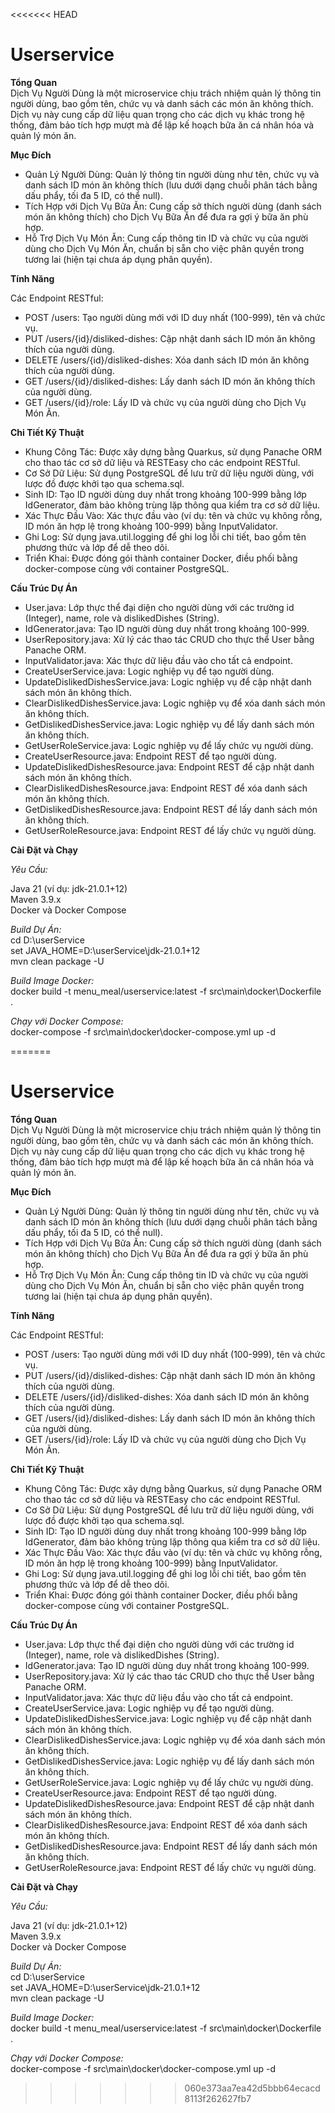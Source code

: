 <<<<<<< HEAD
# Userservice            

**Tổng Quan**       
Dịch Vụ Người Dùng là một microservice chịu trách nhiệm quản lý thông tin người dùng, bao gồm tên, chức vụ và danh sách các món ăn không thích. Dịch vụ này cung cấp dữ liệu quan trọng cho các dịch vụ khác trong hệ thống, đảm bảo tích hợp mượt mà để lập kế hoạch bữa ăn cá nhân hóa và quản lý món ăn.
                             
**Mục Đích**             
                                    
+ Quản Lý Người Dùng: Quản lý thông tin người dùng như tên, chức vụ và danh sách ID món ăn không thích (lưu dưới dạng chuỗi phân tách bằng dấu phẩy, tối đa 5 ID, có thể null).
+ Tích Hợp với Dịch Vụ Bữa Ăn: Cung cấp sở thích người dùng (danh sách món ăn không thích) cho Dịch Vụ Bữa Ăn để đưa ra gợi ý bữa ăn phù hợp.
+ Hỗ Trợ Dịch Vụ Món Ăn: Cung cấp thông tin ID và chức vụ của người dùng cho Dịch Vụ Món Ăn, chuẩn bị sẵn cho việc phân quyền trong tương lai (hiện tại chưa áp dụng phân quyền).
                                        
**Tính Năng**

Các Endpoint RESTful:                              
+ POST /users: Tạo người dùng mới với ID duy nhất (100-999), tên và chức vụ.                          
+ PUT /users/{id}/disliked-dishes: Cập nhật danh sách ID món ăn không thích của người dùng.                       
+ DELETE /users/{id}/disliked-dishes: Xóa danh sách ID món ăn không thích của người dùng.                                   
+ GET /users/{id}/disliked-dishes: Lấy danh sách ID món ăn không thích của người dùng.                                 
+ GET /users/{id}/role: Lấy ID và chức vụ của người dùng cho Dịch Vụ Món Ăn.                                    



**Chi Tiết Kỹ Thuật**

+ Khung Công Tác: Được xây dựng bằng Quarkus, sử dụng Panache ORM cho thao tác cơ sở dữ liệu và RESTEasy cho các endpoint RESTful.                      
+ Cơ Sở Dữ Liệu: Sử dụng PostgreSQL để lưu trữ dữ liệu người dùng, với lược đồ được khởi tạo qua schema.sql.                                 
+ Sinh ID: Tạo ID người dùng duy nhất trong khoảng 100-999 bằng lớp IdGenerator, đảm bảo không trùng lặp thông qua kiểm tra cơ sở dữ liệu.               
+ Xác Thực Đầu Vào: Xác thực đầu vào (ví dụ: tên và chức vụ không rỗng, ID món ăn hợp lệ trong khoảng 100-999) bằng InputValidator.                                     
+ Ghi Log: Sử dụng java.util.logging để ghi log lỗi chi tiết, bao gồm tên phương thức và lớp để dễ theo dõi.                              
+ Triển Khai: Được đóng gói thành container Docker, điều phối bằng docker-compose cùng với container PostgreSQL.                          

**Cấu Trúc Dự Án**
 
+ User.java: Lớp thực thể đại diện cho người dùng với các trường id (Integer), name, role và dislikedDishes (String).                              
+ IdGenerator.java: Tạo ID người dùng duy nhất trong khoảng 100-999.                           
+ UserRepository.java: Xử lý các thao tác CRUD cho thực thể User bằng Panache ORM.                  
+ InputValidator.java: Xác thực dữ liệu đầu vào cho tất cả endpoint.                                  
+ CreateUserService.java: Logic nghiệp vụ để tạo người dùng.                                   
+ UpdateDislikedDishesService.java: Logic nghiệp vụ để cập nhật danh sách món ăn không thích.                 
+ ClearDislikedDishesService.java: Logic nghiệp vụ để xóa danh sách món ăn không thích.                         
+ GetDislikedDishesService.java: Logic nghiệp vụ để lấy danh sách món ăn không thích.                             
+ GetUserRoleService.java: Logic nghiệp vụ để lấy chức vụ người dùng.                                  
+ CreateUserResource.java: Endpoint REST để tạo người dùng.                                     
+ UpdateDislikedDishesResource.java: Endpoint REST để cập nhật danh sách món ăn không thích.                                          
+ ClearDislikedDishesResource.java: Endpoint REST để xóa danh sách món ăn không thích.                                     
+ GetDislikedDishesResource.java: Endpoint REST để lấy danh sách món ăn không thích.                                    
+ GetUserRoleResource.java: Endpoint REST để lấy chức vụ người dùng.                                           



**Cài Đặt và Chạy**

*Yêu Cầu:*

Java 21 (ví dụ: jdk-21.0.1+12)                                      
Maven 3.9.x                                
Docker và Docker Compose                            


*Build Dự Án:*                       
cd D:\userService                               
set JAVA_HOME=D:\userService\jdk-21.0.1+12                                  
mvn clean package -U                                        


*Build Image Docker:*                                    
docker build -t menu_meal/userservice:latest -f src\main\docker\Dockerfile .                       


*Chạy với Docker Compose:*                    
docker-compose -f src\main\docker\docker-compose.yml up -d                           


=======
# Userservice            

**Tổng Quan**       
Dịch Vụ Người Dùng là một microservice chịu trách nhiệm quản lý thông tin người dùng, bao gồm tên, chức vụ và danh sách các món ăn không thích. Dịch vụ này cung cấp dữ liệu quan trọng cho các dịch vụ khác trong hệ thống, đảm bảo tích hợp mượt mà để lập kế hoạch bữa ăn cá nhân hóa và quản lý món ăn.
                             
**Mục Đích**             
                                    
+ Quản Lý Người Dùng: Quản lý thông tin người dùng như tên, chức vụ và danh sách ID món ăn không thích (lưu dưới dạng chuỗi phân tách bằng dấu phẩy, tối đa 5 ID, có thể null).
+ Tích Hợp với Dịch Vụ Bữa Ăn: Cung cấp sở thích người dùng (danh sách món ăn không thích) cho Dịch Vụ Bữa Ăn để đưa ra gợi ý bữa ăn phù hợp.
+ Hỗ Trợ Dịch Vụ Món Ăn: Cung cấp thông tin ID và chức vụ của người dùng cho Dịch Vụ Món Ăn, chuẩn bị sẵn cho việc phân quyền trong tương lai (hiện tại chưa áp dụng phân quyền).
                                        
**Tính Năng**

Các Endpoint RESTful:                              
+ POST /users: Tạo người dùng mới với ID duy nhất (100-999), tên và chức vụ.                          
+ PUT /users/{id}/disliked-dishes: Cập nhật danh sách ID món ăn không thích của người dùng.                       
+ DELETE /users/{id}/disliked-dishes: Xóa danh sách ID món ăn không thích của người dùng.                                   
+ GET /users/{id}/disliked-dishes: Lấy danh sách ID món ăn không thích của người dùng.                                 
+ GET /users/{id}/role: Lấy ID và chức vụ của người dùng cho Dịch Vụ Món Ăn.                                    



**Chi Tiết Kỹ Thuật**

+ Khung Công Tác: Được xây dựng bằng Quarkus, sử dụng Panache ORM cho thao tác cơ sở dữ liệu và RESTEasy cho các endpoint RESTful.                      
+ Cơ Sở Dữ Liệu: Sử dụng PostgreSQL để lưu trữ dữ liệu người dùng, với lược đồ được khởi tạo qua schema.sql.                                 
+ Sinh ID: Tạo ID người dùng duy nhất trong khoảng 100-999 bằng lớp IdGenerator, đảm bảo không trùng lặp thông qua kiểm tra cơ sở dữ liệu.               
+ Xác Thực Đầu Vào: Xác thực đầu vào (ví dụ: tên và chức vụ không rỗng, ID món ăn hợp lệ trong khoảng 100-999) bằng InputValidator.                                     
+ Ghi Log: Sử dụng java.util.logging để ghi log lỗi chi tiết, bao gồm tên phương thức và lớp để dễ theo dõi.                              
+ Triển Khai: Được đóng gói thành container Docker, điều phối bằng docker-compose cùng với container PostgreSQL.                          

**Cấu Trúc Dự Án**
 
+ User.java: Lớp thực thể đại diện cho người dùng với các trường id (Integer), name, role và dislikedDishes (String).                              
+ IdGenerator.java: Tạo ID người dùng duy nhất trong khoảng 100-999.                           
+ UserRepository.java: Xử lý các thao tác CRUD cho thực thể User bằng Panache ORM.                  
+ InputValidator.java: Xác thực dữ liệu đầu vào cho tất cả endpoint.                                  
+ CreateUserService.java: Logic nghiệp vụ để tạo người dùng.                                   
+ UpdateDislikedDishesService.java: Logic nghiệp vụ để cập nhật danh sách món ăn không thích.                 
+ ClearDislikedDishesService.java: Logic nghiệp vụ để xóa danh sách món ăn không thích.                         
+ GetDislikedDishesService.java: Logic nghiệp vụ để lấy danh sách món ăn không thích.                             
+ GetUserRoleService.java: Logic nghiệp vụ để lấy chức vụ người dùng.                                  
+ CreateUserResource.java: Endpoint REST để tạo người dùng.                                     
+ UpdateDislikedDishesResource.java: Endpoint REST để cập nhật danh sách món ăn không thích.                                          
+ ClearDislikedDishesResource.java: Endpoint REST để xóa danh sách món ăn không thích.                                     
+ GetDislikedDishesResource.java: Endpoint REST để lấy danh sách món ăn không thích.                                    
+ GetUserRoleResource.java: Endpoint REST để lấy chức vụ người dùng.                                           



**Cài Đặt và Chạy**

*Yêu Cầu:*

Java 21 (ví dụ: jdk-21.0.1+12)                                      
Maven 3.9.x                                
Docker và Docker Compose                            


*Build Dự Án:*                       
cd D:\userService                               
set JAVA_HOME=D:\userService\jdk-21.0.1+12                                  
mvn clean package -U                                        


*Build Image Docker:*                                    
docker build -t menu_meal/userservice:latest -f src\main\docker\Dockerfile .                       


*Chạy với Docker Compose:*                    
docker-compose -f src\main\docker\docker-compose.yml up -d                           


>>>>>>> 060e373aa7ea42d5bbb64ecacd8113f262627fb7
